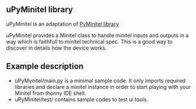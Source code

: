 ## uPyMinitel library 

uPyMinitel is an adaptation of [PyMinitel library](https://github.com/Zigazou/PyMinitel)

uPyMinitel provides a Minitel class to handle minitel inputs and outputs in a way which is faithfull to minitel technical spec. This is a good way to discover in details how the device works.

## Example description

* uPyMynitel/main.py is a minimal sample code. It only imports required libraries and declare a minitel instance in order to start playing with your Minitel from thonny IDE shell. 
* uPyMinitel/test/ contains sample codes to test  ui tools.
